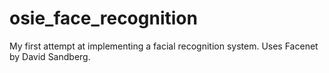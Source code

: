 # osie_face_recognition
My first attempt at implementing a facial recognition system.
Uses Facenet by David Sandberg.
